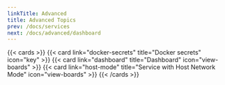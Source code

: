 ```yaml
---
linkTitle: Advanced
title: Advanced Topics
prev: /docs/services
next: /docs/advanced/dashboard
---
```

{{< cards >}}
  {{< card link="docker-secrets" title="Docker secrets" icon="key" >}}
  {{< card link="dashboard" title="Dashboard" icon="view-boards" >}}
  {{< card link="host-mode" title="Service with Host Network Mode" icon="view-boards" >}}
{{< /cards >}}
